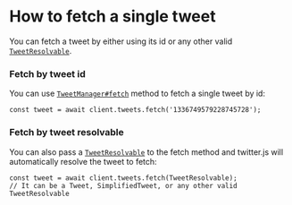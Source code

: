 # How to fetch a single tweet

You can fetch a tweet by either using its id or any other valid [`TweetResolvable`](https://twitter.js.org/modules.html#TweetResolvable).

### Fetch by tweet id

You can use [`TweetManager#fetch`](https://twitter.js.org/classes/TweetManager.html#fetch) method to fetch a single tweet by id:

```js:no-line-numbers
const tweet = await client.tweets.fetch('1336749579228745728');
```

### Fetch by tweet resolvable

You can also pass a [`TweetResolvable`](https://twitter.js.org/modules.html#TweetResolvable) to the fetch method and twitter.js will automatically resolve the tweet to fetch:

```js:no-line-numbers
const tweet = await client.tweets.fetch(TweetResolvable);
// It can be a Tweet, SimplifiedTweet, or any other valid TweetResolvable
```

